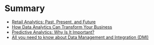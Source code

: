 # Summary

* [Retail Analytics: Past, Present, and Future](retail-analytics-past-present-and-future.md)
* [How Data Analytics Can Transform Your Business](how-data-analytics-can-transform-your-business.md)
* [Predictive Analytics: Why Is It Important?](predictive-analytics-why-is-it-important.md)
* [All you need to know about Data Management and Integration (DMI)](all-you-need-to-know-about-data-management-and-integration.md)